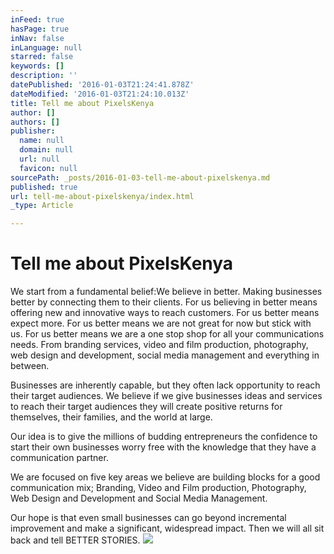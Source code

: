 ```yaml
---
inFeed: true
hasPage: true
inNav: false
inLanguage: null
starred: false
keywords: []
description: ''
datePublished: '2016-01-03T21:24:41.878Z'
dateModified: '2016-01-03T21:24:10.013Z'
title: Tell me about PixelsKenya
author: []
authors: []
publisher:
  name: null
  domain: null
  url: null
  favicon: null
sourcePath: _posts/2016-01-03-tell-me-about-pixelskenya.md
published: true
url: tell-me-about-pixelskenya/index.html
_type: Article

---
```

# Tell me about PixelsKenya

We start from a fundamental
belief:We believe in better. Making
businesses better by connecting them to their clients. For us believing in
better means offering new and innovative ways to reach customers. For us better
means expect more. For us better means we are not great for now but stick with
us. For us better means we are a one stop shop for all your communications needs.
From branding services, video and film production, photography, web design and
development, social media management and everything in between.

Businesses are inherently
capable, but they often lack opportunity to reach their target audiences. We
believe if we give businesses ideas and services to reach their target
audiences they will create positive returns for themselves, their families, and
the world at large.

Our idea is to give the millions
of budding entrepreneurs the confidence to start their own businesses worry
free with the knowledge that they have a communication partner.

We are focused on five key areas
we believe are building blocks for a good communication mix; Branding, Video
and Film production, Photography, Web Design and Development and Social Media Management.

Our hope is that even small
businesses can go beyond incremental improvement and make a significant,
widespread impact. Then we will all sit back and tell BETTER STORIES.
![](https://the-grid-user-content.s3-us-west-2.amazonaws.com/db47e2c0-fcfc-448b-8e3f-02ffbe245482.jpg)